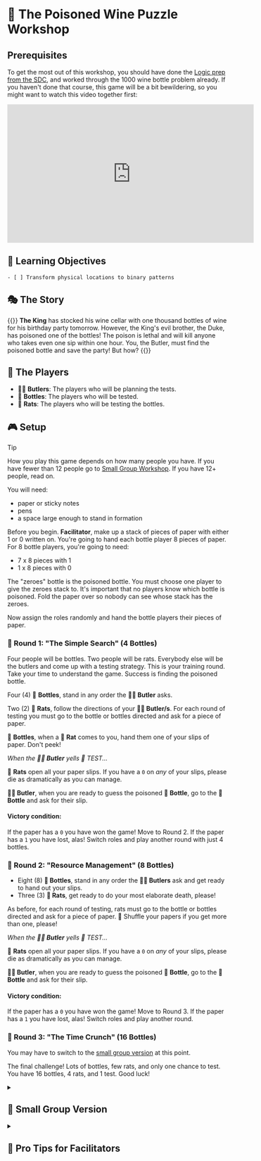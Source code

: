 # 🧪 The Poisoned Wine Puzzle Workshop

## Prerequisites

To get the most out of this workshop, you should have done the [Logic prep from the SDC](https://sdc.codeyourfuture.io/logic/), and worked through the 1000 wine bottle problem already. If you haven't done that course, this game will be a bit bewildering, so you might want to watch this video together first:

<iframe width="560" height="315" src="https://www.youtube.com/embed/N3qmN6pYhi0?si=c4pdiu8JwCHJtGfa" title="YouTube video player" frameborder="0" allow="accelerometer; autoplay; clipboard-write; encrypted-media; gyroscope; picture-in-picture; web-share" referrerpolicy="strict-origin-when-cross-origin" allowfullscreen></iframe>

## 🎯 Learning Objectives

```objectives
- [ ] Transform physical locations to binary patterns
```

## 🎭 The Story

{{<note title="A long awaited party" type="activity">}}
**The King** has stocked his wine cellar with one thousand bottles of wine for his birthday party tomorrow. However, the King's evil brother, the Duke, has poisoned one of the bottles! The poison is lethal and will kill anyone who takes even one sip within one hour. You, the Butler, must find the poisoned bottle and save the party! But how?
{{</note>}}

## 🎩 The Players

- 🤵🏻 **Butlers**: The players who will be planning the tests.
- 🍾 **Bottles**: The players who will be tested.
- 🐀 **Rats**: The players who will be testing the bottles.

## 🎮 Setup

> [!TIP]
> How you play this game depends on how many people you have. If you have fewer than 12 people go to [Small Group Workshop](#small-group-version). If you have 12+ people, read on.

You will need:

- paper or sticky notes
- pens
- a space large enough to stand in formation

Before you begin. **Facilitator**, make up a stack of pieces of paper with either 1 or 0 written on. You're going to hand each bottle player 8 pieces of paper. For 8 bottle players, you're going to need:

- 7 x 8 pieces with 1
- 1 x 8 pieces with 0

The "zeroes" bottle is the poisoned bottle. You must choose one player to give the zeroes stack to. It's important that no players know which bottle is poisoned. Fold the paper over so nobody can see whose stack has the zeroes.

Now assign the roles randomly and hand the bottle players their pieces of paper.

### 🌱 Round 1: "The Simple Search" (4 Bottles)

Four people will be bottles. Two people will be rats. Everybody else will be the butlers and come up with a testing strategy. This is your training round. Take your time to understand the game. Success is finding the poisoned bottle.

Four (4) 🍾 **Bottles**, stand in any order the **🤵🏻 Butler** asks.

Two (2) 🐀 **Rats**, follow the directions of your **🤵🏻 Butler/s**. For each round of testing you must go to the bottle or bottles directed and ask for a piece of paper.

🍾 **Bottles**, when a 🐀 **Rat** comes to you, hand them one of your slips of paper. Don't peek!

_When the **🤵🏻 Butler** yells 🧪 TEST..._

🐀 **Rats** open all your paper slips. If you have a `0` on _any_ of your slips, please die as dramatically as you can manage.

**🤵🏻 Butler**, when you are ready to guess the poisoned 🍾 **Bottle**, go to the 🍾 **Bottle** and ask for their slip.

#### Victory condition:

If the paper has a `0` you have won the game! Move to Round 2.
If the paper has a `1` you have lost, alas! Switch roles and play another round with just 4 bottles.

### 🌿 Round 2: "Resource Management" (8 Bottles)

- Eight (8) **🍾 Bottles**, stand in any order the **🤵🏻 Butlers** ask and get ready to hand out your slips.
- Three (3) **🐀 Rats**, get ready to do your most elaborate death, please!

As before, for each round of testing, rats must go to the bottle or bottles directed and ask for a piece of paper. 🔀 Shuffle your papers if you get more than one, please!

_When the **🤵🏻 Butler** yells 🧪 TEST..._

🐀 **Rats** open all your paper slips. If you have a `0` on _any_ of your slips, please die as dramatically as you can manage.

**🤵🏻 Butler**, when you are ready to guess the poisoned 🍾 **Bottle**, go to the 🍾 **Bottle** and ask for their slip.

#### Victory condition:

If the paper has a `0` you have won the game! Move to Round 3.
If the paper has a `1` you have lost, alas! Switch roles and play another round.

### 🌳 Round 3: "The Time Crunch" (16 Bottles)

You may have to switch to the [small group version](#small-group-version) at this point.

The final challenge! Lots of bottles, few rats, and only one chance to test. You have 16 bottles, 4 rats, and 1 test. Good luck!

<details>
<summary>

## 🐁 Small Group Version

</summary>

If you have fewer than 12 people, you can still play this game! Nobody will play bottles; everyone will play rats and butlers. Lay the stacks of papers out in a grid. You might want to number the stacks to make it easier to track.

Rats will come up and take a piece of paper from the grid. Just as in the original game, when the butler yells TEST, the rats will open their papers. If they have a `0` they die. If they have a `1` they live. The butler must guess which stack paper has the `0` on it.

</details>

<details>
<summary>

## 🌟 Pro Tips for Facilitators

</summary>

1. As nobody knows who is the poisoned bottle, the bottles and rats are free to help the butler with their strategy if you choose.
1. Physical movement helps learning! Encourage people to be ham it up and act out their roles.
1. Use clear commands:

   ```
   "Bottles being tested by Rat 1..."
   "RAISE HANDS!"
   "Lock it in!"
   ```

1. Between rounds, ask:
   - What worked?
   - What was tricky?
   - What patterns did you spot?
1. Success looks like...

- Players getting faster each round
- "Aha!" moments when binary patterns click
- Excited discussion about testing strategies
- Clear explanations of why solutions work

</details>
